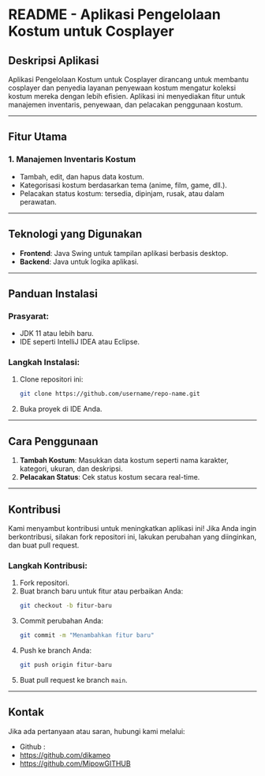 # README - Aplikasi Pengelolaan Kostum untuk Cosplayer

## Deskripsi Aplikasi
Aplikasi Pengelolaan Kostum untuk Cosplayer dirancang untuk membantu cosplayer dan penyedia layanan penyewaan kostum mengatur koleksi kostum mereka dengan lebih efisien. Aplikasi ini menyediakan fitur untuk manajemen inventaris, penyewaan, dan pelacakan penggunaan kostum.

---

## Fitur Utama

### 1. Manajemen Inventaris Kostum
- Tambah, edit, dan hapus data kostum.
- Kategorisasi kostum berdasarkan tema (anime, film, game, dll.).
- Pelacakan status kostum: tersedia, dipinjam, rusak, atau dalam perawatan.

---

## Teknologi yang Digunakan
- **Frontend**: Java Swing untuk tampilan aplikasi berbasis desktop.
- **Backend**: Java untuk logika aplikasi.

---

## Panduan Instalasi

### Prasyarat:
- JDK 11 atau lebih baru.
- IDE seperti IntelliJ IDEA atau Eclipse.

### Langkah Instalasi:
1. Clone repositori ini:
   ```bash
   git clone https://github.com/username/repo-name.git
   ```
2. Buka proyek di IDE Anda.


---

## Cara Penggunaan
1. **Tambah Kostum**: Masukkan data kostum seperti nama karakter, kategori, ukuran, dan deskripsi.
2. **Pelacakan Status**: Cek status kostum secara real-time.

---

## Kontribusi
Kami menyambut kontribusi untuk meningkatkan aplikasi ini! Jika Anda ingin berkontribusi, silakan fork repositori ini, lakukan perubahan yang diinginkan, dan buat pull request.

### Langkah Kontribusi:
1. Fork repositori.
2. Buat branch baru untuk fitur atau perbaikan Anda:
   ```bash
   git checkout -b fitur-baru
   ```
3. Commit perubahan Anda:
   ```bash
   git commit -m "Menambahkan fitur baru"
   ```
4. Push ke branch Anda:
   ```bash
   git push origin fitur-baru
   ```
5. Buat pull request ke branch `main`.

---

## Kontak
Jika ada pertanyaan atau saran, hubungi kami melalui:
- Github : 
- https://github.com/dikameo
- https://github.com/MipowGITHUB

